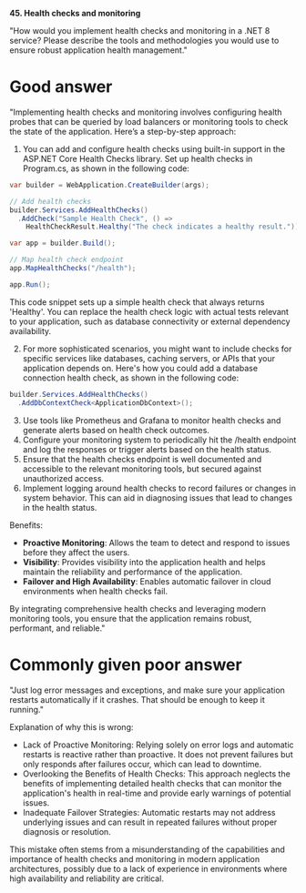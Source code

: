 **45. Health checks and monitoring**

"How would you implement health checks and monitoring in a .NET 8 service? Please describe the tools and methodologies you would use to ensure robust application health management."

# Good answer

"Implementing health checks and monitoring involves configuring health probes that can be queried by load balancers or monitoring tools to check the state of the application. Here’s a step-by-step approach:
1.	You can add and configure health checks using built-in support in the ASP.NET Core Health Checks library. Set up health checks in Program.cs, as shown in the following code:
```cs
var builder = WebApplication.CreateBuilder(args);

// Add health checks
builder.Services.AddHealthChecks()
  .AddCheck("Sample Health Check", () =>
    HealthCheckResult.Healthy("The check indicates a healthy result."));

var app = builder.Build();

// Map health check endpoint
app.MapHealthChecks("/health");

app.Run();
```

This code snippet sets up a simple health check that always returns 'Healthy'. You can replace the health check logic with actual tests relevant to your application, such as database connectivity or external dependency availability.

2.	For more sophisticated scenarios, you might want to include checks for specific services like databases, caching servers, or APIs that your application depends on. Here's how you could add a database connection health check, as shown in the following code:
```cs
builder.Services.AddHealthChecks()
  .AddDbContextCheck<ApplicationDbContext>();
```
3.	Use tools like Prometheus and Grafana to monitor health checks and generate alerts based on health check outcomes.
4.	Configure your monitoring system to periodically hit the /health endpoint and log the responses or trigger alerts based on the health status.
5.	Ensure that the health checks endpoint is well documented and accessible to the relevant monitoring tools, but secured against unauthorized access.
6.	Implement logging around health checks to record failures or changes in system behavior. This can aid in diagnosing issues that lead to changes in the health status.

Benefits:
- **Proactive Monitoring**: Allows the team to detect and respond to issues before they affect the users.
- **Visibility**: Provides visibility into the application health and helps maintain the reliability and performance of the application.
- **Failover and High Availability**: Enables automatic failover in cloud environments when health checks fail.

By integrating comprehensive health checks and leveraging modern monitoring tools, you ensure that the application remains robust, performant, and reliable."

# Commonly given poor answer

"Just log error messages and exceptions, and make sure your application restarts automatically if it crashes. That should be enough to keep it running."

Explanation of why this is wrong:
- Lack of Proactive Monitoring: Relying solely on error logs and automatic restarts is reactive rather than proactive. It does not prevent failures but only responds after failures occur, which can lead to downtime.
- Overlooking the Benefits of Health Checks: This approach neglects the benefits of implementing detailed health checks that can monitor the application's health in real-time and provide early warnings of potential issues.
- Inadequate Failover Strategies: Automatic restarts may not address underlying issues and can result in repeated failures without proper diagnosis or resolution.

This mistake often stems from a misunderstanding of the capabilities and importance of health checks and monitoring in modern application architectures, possibly due to a lack of experience in environments where high availability and reliability are critical.
